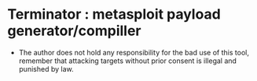 # Terminator : metasploit payload generator/compiller


- The author does not hold any responsibility for the bad use
of this tool, remember that attacking targets without prior
consent is illegal and punished by law.

